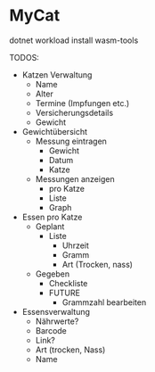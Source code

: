 # MyCat

dotnet workload install wasm-tools

TODOS:

- Katzen Verwaltung
    - Name
    - Alter
    - Termine (Impfungen etc.)
    - Versicherungsdetails
    - Gewicht
- Gewichtübersicht
    - Messung eintragen
        - Gewicht
        - Datum
        - Katze
    - Messungen anzeigen
        - pro Katze
        - Liste
        - Graph
- Essen pro Katze
    - Geplant
        - Liste
            - Uhrzeit
            - Gramm
            - Art (Trocken, nass)
    - Gegeben
        - Checkliste
        - FUTURE
            - Grammzahl bearbeiten
- Essensverwaltung
    - Nährwerte?
    - Barcode
    - Link?
    - Art (trocken, Nass)
    - Name